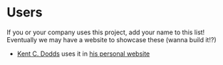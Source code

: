 # Users

If you or your company uses this project, add your name to this list! Eventually
we may have a website to showcase these (wanna build it!?)

- [Kent C. Dodds](https://kentcdodds.com) uses it in
  [his personal website](https://github.com/kentcdodds/kentcdodds.com)
